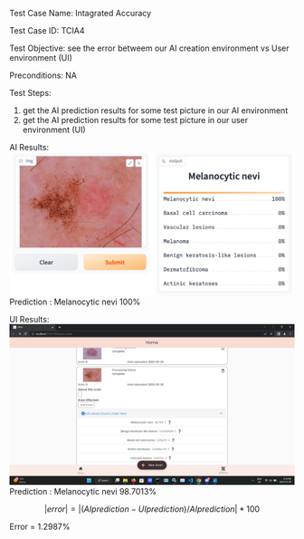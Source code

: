Test Case Name: Intagrated Accuracy 

Test Case ID: TCIA4

Test Objective: see the error betweem our AI creation environment vs  User environment (UI)

Preconditions: NA

Test Steps:

1. get the AI prediction results for some test picture in our AI environment 
2. get the AI prediction results for some test picture in our user environment (UI)



AI Results: ![TCAI4](./images/TCAI4.png)
Prediction : Melanocytic nevi 100%

UI Results: ![TCUI4](./images/TCUI4.png)
Prediction : Melanocytic nevi 98.7013%


 
$$
    |error| = |(AIprediction-UIprediction)/AIprediction|*100
$$

Error = 1.2987%

  
